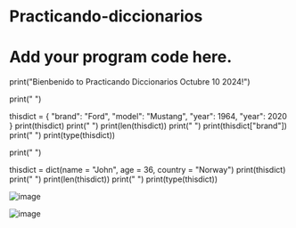 # Practicando-diccionarios

# Add your program code here.

print("Bienbenido to Practicando Diccionarios Octubre 10 2024!")

print(" ")

thisdict = {
    "brand": "Ford",
    "model": "Mustang",
    "year": 1964,
    "year": 2020
}
print(thisdict)
print(" ")
print(len(thisdict))
print(" ")
print(thisdict["brand"])
print(" ")
print(type(thisdict))

print(" ")

thisdict = dict(name = "John", age = 36, country = "Norway")
print(thisdict)
print(" ")
print(len(thisdict))
print(" ")
print(type(thisdict))

![image](https://github.com/user-attachments/assets/603ceb8d-3016-4ed3-a9d6-0ba8a39e541c)

![image](https://github.com/user-attachments/assets/6c5cc324-9176-4b05-99bc-819f64546c23)

